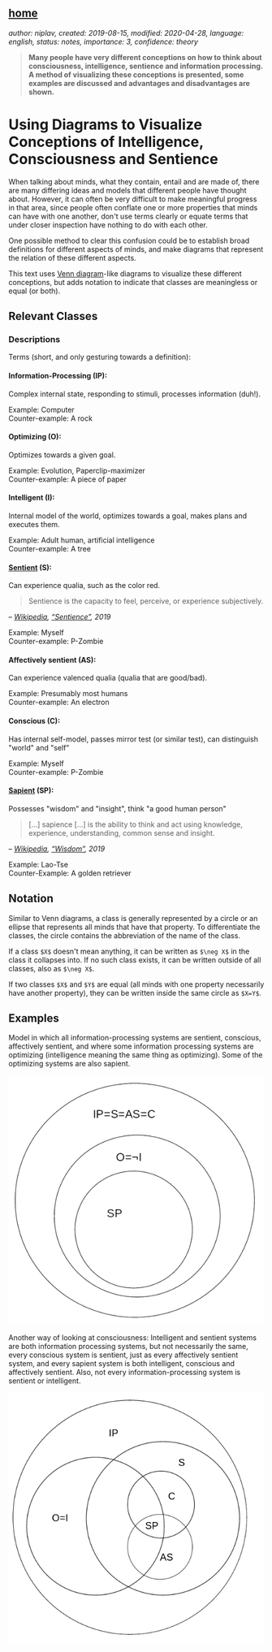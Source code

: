 [home](./index.md)
------------------

*author: niplav, created: 2019-08-15, modified: 2020-04-28, language: english, status: notes, importance: 3, confidence: theory*

> __Many people have very different conceptions on how to think about
> consciousness, intelligence, sentience and information processing. A
> method of visualizing these conceptions is presented, some examples are
> discussed and advantages and disadvantages are shown.__

Using Diagrams to Visualize Conceptions of Intelligence, Consciousness and Sentience
=========================================================================================

<!--
"If consciousness is the thoughts and computations that an agent performs
when acting in the world, there seems to be some relationship between
sapience -- the ability to intelligently handle novel situations --
and sentience -- inner "feelings"."

https://longtermrisk.org/flavors-of-computation-are-flavors-of-consciousness/
-->

<!--TODO: links in headers are no good, move them elsewhere-->

When talking about minds, what they contain, entail and are made of,
there are many differing ideas and models that different people have
thought about. However, it can often be very difficult to make meaningful
progress in that area, since people often conflate one or more properties
that minds can have with one another, don't use terms clearly or equate
terms that under closer inspection have nothing to do with each other.

One possible method to clear this confusion could be to establish broad
definitions for different aspects of minds, and make diagrams that
represent the relation of these different aspects.

This text uses [Venn
diagram](https://en.wikipedia.org/wiki/Venn_diagram)-like diagrams to
visualize these different conceptions, but adds notation to indicate
that classes are meaningless or equal (or both).

Relevant Classes
----------------

### Descriptions

Terms (short, and only gesturing towards a definition):

#### Information-Processing (IP):

Complex internal state, responding to stimuli, processes information
(duh!).

Example: Computer  
Counter-example: A rock

#### Optimizing (O):

Optimizes towards a given goal.

Example: Evolution, Paperclip-maximizer  
Counter-example: A piece of paper

#### Intelligent (I):

Internal model of the world, optimizes towards a goal, makes plans and
executes them.

Example: Adult human, artificial intelligence  
Counter-example: A tree

#### [Sentient](https://en.wikipedia.org/wiki/Sentience) (S):

Can experience qualia, such as the color red.

> Sentience is the capacity to feel, perceive, or experience subjectively.

*– [Wikipedia](https://en.wikipedia.org/wiki/Wikipedia), [“Sentience”](https://en.wikipedia.org/wiki/Sentience), 2019*

Example: Myself  
Counter-example: P-Zombie

#### Affectively sentient (AS):

Can experience valenced qualia (qualia that are good/bad).

Example: Presumably most humans  
Counter-example: An electron

#### Conscious (C):

<!--Issue: most people seem to use "conscious" and "sentient"
interchangeably-->

Has internal self-model, passes mirror test (or similar test), can
distinguish "world" and "self"

Example: Myself  
Counter-example: P-Zombie

#### [Sapient](https://en.wikipedia.org/wiki/Sapience) (SP):

Possesses "wisdom" and "insight", think "a good human person"

> […] sapience […] is the ability to think and act using knowledge,
experience, understanding, common sense and insight.

*– [Wikipedia](https://en.wikipedia.org/wiki/Wikipedia), [“Wisdom”](https://en.wikipedia.org/wiki/Sapience), 2019*

Example: Lao-Tse  
Counter-Example: A golden retriever

Notation
--------

Similar to Venn diagrams, a class is generally represented by a circle
or an ellipse that represents all minds that have that property. To
differentiate the classes, the circle contains the abbreviation of the
name of the class.

If a class `$X$` doesn't mean anything, it can be written as `$\neg X$`
in the class it collapses into. If no such class exists, it can be
written outside of all classes, also as `$\neg X$`.

If two classes `$X$` and `$Y$` are equal (all minds with one property
necessarily have another property), they can be written inside the same
circle as `$X=Y$`.

Examples
--------

Model in which all information-processing systems are sentient, conscious,
affectively sentient, and where some information processing systems are
optimizing (intelligence meaning the same thing as optimizing). Some of
the optimizing systems are also sapient.

![Information-processing centric diagram](./img/consciousness_diagram/ip_centric.png "Information-processing centric diagram")

Another way of looking at consciousness: Intelligent and sentient systems
are both information processing systems, but not necessarily the same,
every conscious system is sentient, just as every affectively sentient
system, and every sapient system is both intelligent, conscious and
affectively sentient. Also, not every information-processing system is
sentient or intelligent.

![Diagram of a view where consciousness is a very specific thing](./img/consciousness_diagram/specific.png "Diagram of a view where consciousness is a a very specific thing")
